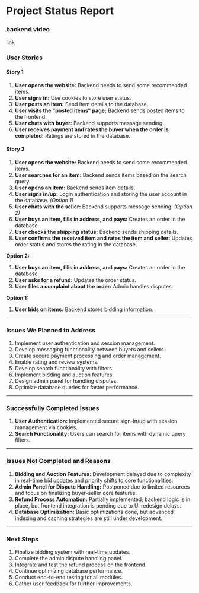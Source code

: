 # Project Status Report

### **backend video**

[link](https://drive.google.com/drive/folders/10zM5kLIs0df_ElJ2fc689G3-SYIXyB8U)

### **User Stories**

#### **Story 1**

1. **User opens the website:** Backend needs to send some recommended items.
2. **User signs in:** Use cookies to store user status.
3. **User posts an item:** Send item details to the database.
4. **User visits the "posted items" page:** Backend sends posted items to the frontend.
5. **User chats with buyer:** Backend supports message sending.
6. **User receives payment and rates the buyer when the order is completed:** Ratings are stored in the database.

#### **Story 2**

1. **User opens the website:** Backend needs to send some recommended items.
2. **User searches for an item:** Backend sends items based on the search query.
3. **User opens an item:** Backend sends item details.
4. **User signs in/up:** Login authentication and storing the user account in the database. *(Option 1)*
5. **User chats with the seller:** Backend supports message sending. *(Option 2)*
6. **User buys an item, fills in address, and pays:** Creates an order in the database.
7. **User checks the shipping status:** Backend sends shipping details.
8. **User confirms the received item and rates the item and seller:** Updates order status and stores the rating in the database.

**Option 2:**

1. **User buys an item, fills in address, and pays:** Creates an order in the database.
2. **User asks for a refund:** Updates the order status.
3. **User files a complaint about the order:** Admin handles disputes.

**Option 1:**

1. **User bids on items:** Backend stores bidding information.

------

### **Issues We Planned to Address**

1. Implement user authentication and session management.
2. Develop messaging functionality between buyers and sellers.
3. Create secure payment processing and order management.
4. Enable rating and review systems.
5. Develop search functionality with filters.
6. Implement bidding and auction features.
7. Design admin panel for handling disputes.
8. Optimize database queries for faster performance.

------

### **Successfully Completed Issues**

1. **User Authentication:** Implemented secure sign-in/up with session management via cookies.
2. **Search Functionality:** Users can search for items with dynamic query filters.

------

### **Issues Not Completed and Reasons**

1. **Bidding and Auction Features:** Development delayed due to complexity in real-time bid updates and priority shifts to core functionalities.
2. **Admin Panel for Dispute Handling:** Postponed due to limited resources and focus on finalizing buyer-seller core features.
3. **Refund Process Automation:** Partially implemented; backend logic is in place, but frontend integration is pending due to UI redesign delays.
4. **Database Optimization:** Basic optimizations done, but advanced indexing and caching strategies are still under development.

------

### **Next Steps**

1. Finalize bidding system with real-time updates.
2. Complete the admin dispute handling panel.
3. Integrate and test the refund process on the frontend.
4. Continue optimizing database performance.
5. Conduct end-to-end testing for all modules.
6. Gather user feedback for further improvements.

